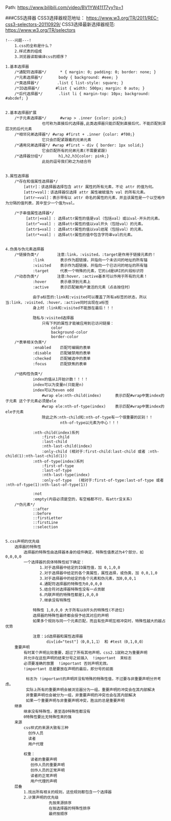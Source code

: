 Path: https://www.bilibili.com/video/BV1YW411T7yy?p=1

###CSS选择器
	CSS3选择器规范地址：	   https://www.w3.org/TR/2011/REC-css3-selectors-20110929/
	CSS3选择最新选择器规范:  https://www.w3.org/TR/selectors  
	
	!---问题---!
		1.css的全称是什么？
		2.样式表的组成
		3.浏览器读取编译css的顺序？
	
	1.基本选择器
		/*通配符选择器*/		* { margin: 0; padding: 0; border: none; }
		/*元素选择器*/		body { background: #eee; }
		/*类选择器*/		.list { list-style: square; }
		/*ID选择器*/		#list { width: 500px; margin: 0 auto; }
		/*后代选择器*/		.list li { margin-top: 10px; background: #abcdef; }
		
	
	2.基本选择器扩展
		/*子元素选择器*/		#wrap > .inner {color: pink;}
					也可称为直接后代选择器,此类选择器只能匹配到直接后代，不能匹配到深层次的后代元素
		/*相邻兄弟选择器*/	#wrap #first + .inner {color: #f00;}
					它只会匹配紧跟着的兄弟元素
		/*通用兄弟选择器*/	#wrap #first ~ div { border: 1px solid;}
					它会匹配所有的兄弟元素(不需要紧跟)
		/*选择器分组*/		h1,h2,h3{color: pink;}  
					此处的逗号我们称之为结合符
	
	
	3.属性选择器
		/*存在和值属性选择器*/	
			[attr]：该选择器选择包含 attr 属性的所有元素，不论 attr 的值为何。
			[attr=val]：该选择器仅选择 attr 属性被赋值为 val 的所有元素。
			[attr~=val]：表示带有以 attr 命名的属性的元素，并且该属性是一个以空格作为分隔的值列表，其中至少一个值为val。
		
		/*子串值属性选择器*/
			 [attr|=val] : 选择attr属性的值是val（包括val）或以val-开头的元素。
			 [attr^=val] : 选择attr属性的值以val开头（包括val）的元素。
			 [attr$=val] : 选择attr属性的值以val结尾（包括val）的元素。
			 [attr*=val] : 选择attr属性的值中包含字符串val的元素。
	
	
	4.伪类与伪元素选择器
		/*链接伪类*/		注意:link，:visited，:target是作用于链接元素的！
				:link		表示作为超链接，并指向一个未访问的地址的所有锚
				:visited	表示作为超链接，并指向一个已访问的地址的所有锚
				:target 	代表一个特殊的元素，它的id是URI的片段标识符
		/*动态伪类*/		注意:hover，:active基本可以作用于所有的元素！
				:hover		表示悬浮到元素上
				:active		表示匹配被用户激活的元素（点击按住时）
				
				由于a标签的:link和:visited可以覆盖了所有a标签的状态，所以当:link，:visited，:hover，:active同时出现在a标签
				身上时 :link和:visited不能放在最后！！！
				
				隐私与:visited选择器
					只有下列的属性才能被应用到已访问链接：
						color
						background-color
						border-color
		/*表单相关伪类*/
				:enabled	匹配可编辑的表单
				:disable	匹配被禁用的表单
				:checked	匹配被选中的表单
				:focus		匹配获焦的表单
				
		/*结构性伪类*/
				index的值从1开始计数！！！！
				index可以为变量n(只能是n)
				index可以为even odd
					#wrap ele:nth-child(index)		表示匹配#wrap中第index的子元素 这个子元素必须是ele
					#wrap ele:nth-of-type(index)	表示匹配#wrap中第index的ele子元素
					除此之外:nth-child和:nth-of-type有一个很重要的区别！！
							nth-of-type以元素为中心！！！
							
				:nth-child(index)系列			
					:first-child
					:last-child
					:nth-last-child(index)
					:only-child	(相对于:first-child:last-child 或者 :nth-child(1):nth-last-child(1))
				:nth-of-type(index)系列
					:first-of-type
					:last-of-type
					:nth-last-type(index)
					:only-of-type	(相对于:first-of-type:last-of-type 或者 :nth-of-type(1):nth-last-of-type(1))
					
				:not		
				:empty(内容必须是空的，有空格都不行，有attr没关系)
		/*伪元素*/
				::after
				::before
				::firstLetter
				::firstLine
				::selection
	
	
	5.css声明的优先级
		选择器的特殊性
			选择器的特殊性由选择器本身的组件确定，特殊性值表述为4个部分，如    0,0,0,0
			一个选择器的具体特殊性如下确定：
			       1.对于选择器中给定的ID属性值，加 0,1,0,0
			       2.对于选择器中给定的各个类属性，属性选择，或伪类，加 0,0,1,0
			       3.对于选择器中的给定的各个元素和伪元素，加0,0,0,1
			       4.通配符选择器的特殊性为0,0,0,0
			       5.结合符对选择器特殊性没有一点贡献
			       6.内联声明的特殊性都是1,0,0,0
			       7.继承没有特殊性
 
				特殊性 1,0,0,0 大于所有以0开头的特殊性(不进位)
				选择器的特殊性最终都会授予给其对应的声明
				如果多个规则与同一个元素匹配，而且有些声明互相冲突时，特殊性越大的越占优势
 
				注意：id选择器和属性选择器
				      div[id="test"]（0,0,1,1） 和 #test（0,1,0,0）   
		重要声明
			有时某个声明比较重要，超过了所有其他声明，css2.1就称之为重要声明
			并允许在这些声明的结束分号之前插入  !important  来标志
			必须要准确的放置  !important 否则声明无效。 
			!important 总是要放在声明的最后，即分号的前面
			 
			 标志为 !important的声明并没有特殊的特殊性值，不过要与非重要声明分开考虑。
			 实际上所有的重要声明会被浏览器分为一组，重要声明的冲突会在其内部解决
			 非重要声明也会被分为一组，非重要声明的冲突也会在其内部解决
			 如果一个重要声明与非重要声明冲突，胜出的总是重要声明
		继承
			继承没有特殊性，甚至连0特殊性都没有
			0特殊性要比无特殊性来的强
		来源
			css样式的来源大致有三种
			  创作人员
			  读者
			  用户代理   
			 
			权重：
			   读者的重要声明
			   创作人员的重要声明
			   创作人员的正常声明
			   读者的正常声明
			   用户代理的声明
		层叠
			1.找出所有相关的规则，这些规则都包含一个选择器
		    2.计算声明的优先级
		               先按来源排序
		               在按选择器的特殊性排序
		               最终按顺序
